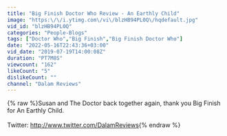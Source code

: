 ```yaml
---
title: "Big Finish Doctor Who Review - An Earthly Child"
image: "https:\/\/i.ytimg.com\/vi\/blzHB94PL0Q\/hqdefault.jpg"
vid_id: "blzHB94PL0Q"
categories: "People-Blogs"
tags: ["Doctor Who","Big Finish","Big Finish Doctor Who"]
date: "2022-05-16T22:43:36+03:00"
vid_date: "2019-07-19T14:00:08Z"
duration: "PT7M8S"
viewcount: "162"
likeCount: "5"
dislikeCount: ""
channel: "Dalam Reviews"
---
```

{% raw %}Susan and The Doctor back together again, thank you Big Finish for An Earthly Child.<br /><br /> Twitter: <a rel="nofollow" target="blank" href="http://www.twitter.com/DalamReviews">http://www.twitter.com/DalamReviews</a>{% endraw %}

